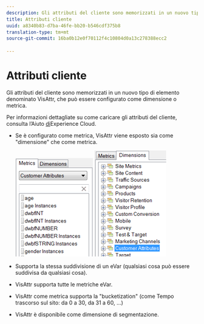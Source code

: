 ```yaml
---
description: Gli attributi del cliente sono memorizzati in un nuovo tipo di elemento denominato VisAttr, che può essere configurato come dimensione o metrica.
title: Attributi cliente
uuid: a8340b83-d7ba-46fe-bb20-b546cdf375b8
translation-type: tm+mt
source-git-commit: 16ba0b12e0f70112f4c10804d0a13c278388ecc2

---
```



# Attributi cliente

Gli attributi del cliente sono memorizzati in un nuovo tipo di elemento denominato VisAttr, che può essere configurato come dimensione o metrica.

Per informazioni dettagliate su come caricare gli attributi del cliente, consulta l’Aiuto [di](https://docs.adobe.com/content/help/it-IT/core-services/interface/customer-attributes/attributes.html)Experience Cloud.

* Se è configurato come metrica, VisAttr viene esposto sia come &quot;dimensione&quot; che come metrica.

   ![](assets/ca_metrics.png) ![](assets/ca_dimension.png)

* Supporta la stessa suddivisione di un eVar (qualsiasi cosa può essere suddivisa da qualsiasi cosa).
* VisAttr supporta tutte le metriche eVar.
* VisAttr come metrica supporta la &quot;bucketization&quot; (come Tempo trascorso sul sito: da 0 a 30, da 31 a 60, ...)
* VisAttr è disponibile come dimensione di segmentazione.

